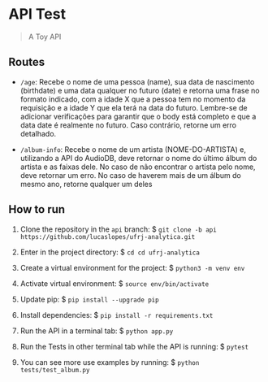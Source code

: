 # API Test
> A Toy API

## Routes

- `/age`: Recebe o nome de uma pessoa (name), sua data de nascimento (birthdate) e uma data qualquer no futuro (date) e retorna uma frase no formato indicado, com a idade X que a pessoa tem no momento da requisição e a idade Y que ela terá na data do futuro. Lembre-se de adicionar verificações para garantir que o body está completo e que a data date é realmente no futuro. Caso contrário, retorne um erro detalhado.

- `/album-info`: Recebe o nome de um artista (NOME-DO-ARTISTA) e, utilizando a API do AudioDB, deve retornar o nome do último álbum do artista e as faixas dele. No caso de não encontrar o artista pelo nome, deve retornar um erro. No caso de haverem mais de um álbum do mesmo ano, retorne qualquer um deles

## How to run

1. Clone the repository in the `api` branch:
$ `git clone -b api https://github.com/lucaslopes/ufrj-analytica.git `

2. Enter in the project directory:
$ `cd cd ufrj-analytica`

3. Create a virtual environment for the project:
$ `python3 -m venv env`

4. Activate virtual environment:
$ `source env/bin/activate`

5. Update pip:
$ `pip install --upgrade pip`

6. Install dependencies:
$ `pip install -r requirements.txt`

7. Run the API in a terminal tab:
$ `python app.py`

8. Run the Tests in other terminal tab while the API is running:
$ `pytest`

9. You can see more use examples by running:
$ `python tests/test_album.py`